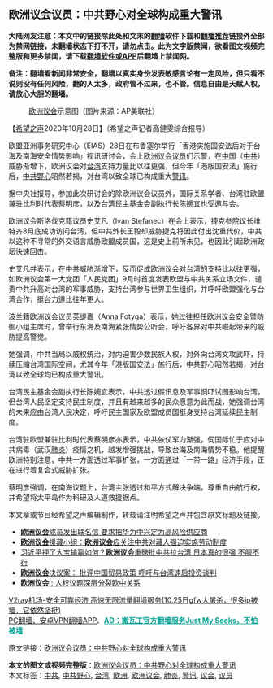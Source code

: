  <h2>欧洲议会议员：中共野心对全球构成重大警讯</h2> <p class="notice"><b>大陆网友注意：本文中的链接除此处和文末的<a href="https://github.com/bannedbook/fanqiang" >翻墙</a>软件下载和<a href="https://github.com/killgcd/justmysocks/blob/master/README.md">翻墙推荐</a>链接外全部为禁网链接，未翻墙状态下打不开，请勿点击。此为文字版禁闻，欲看图文视频完整版和更多禁闻，请下载<a href="https://github.com/bannedbook/fanqiang">翻墙软件或APP</a>后翻墙上禁闻网。</p><p>备注：翻墙看新闻非常安全，翻墙以真实身份发表敏感言论有一定风险，但只看不说则没有任何风险，翻的人太多，政府管不过来，也不管。信息自由是天赋人权，请放心大胆的翻墙。</b></p>  <div class="entry"> <figure><figcaption><a href="https://www.bannedbook.org/bnews/tag/%E6%AC%A7%E6%B4%B2%E8%AE%AE%E4%BC%9A/" class="st_tag internal_tag" rel="tag" title="标签 欧洲议会 下的日志">欧洲议会</a>示意图（图片来源：AP美联社）</figcaption></figure> <p>【<span class='wp_keywordlink_affiliate'><a href="https://www.soundofhope.org" title="希望之声" target="_blank">希望之声</a></span>2020年10月28日】（希望之声记者高健雯综合报导）</p> <p>欧盟亚洲事务研究中心（EIAS）28日在布鲁塞尔举行「香港实施国安法后对于台海及南海安全情势影响」视讯研讨会，会上<a href="https://www.bannedbook.org/bnews/tag/%e6%ac%a7%e6%b4%b2/" class="st_tag internal_tag" rel="tag" title="标签 欧洲 下的日志">欧洲</a><a href="https://www.bannedbook.org/bnews/tag/%E8%AE%AE%E4%BC%9A/" class="st_tag internal_tag" rel="tag" title="标签 议会 下的日志">议会</a><a href="https://www.bannedbook.org/bnews/tag/%e8%ae%ae%e5%91%98/" class="st_tag internal_tag" rel="tag" title="标签 议员 下的日志">议员</a>们示警，在<span class='wp_keywordlink_affiliate'><a href="https://www.bannedbook.org/" title="中国" target="_blank">中国</a></span>（<a href="https://www.bannedbook.org/bnews/tag/%e4%b8%ad%e5%85%b1/" class="st_tag internal_tag" rel="tag" title="标签 中共 下的日志">中共</a>）威胁渐增下，欧洲议会对<a href="https://www.bannedbook.org/bnews/tag/%e5%8f%b0%e6%b9%be/" class="st_tag internal_tag" rel="tag" title="标签 台湾 下的日志">台湾</a>支持力量比以往更强，但今年「港版国安法」施行后，<a href="https://www.bannedbook.org/bnews/tag/%E4%B8%AD%E5%85%B1%E9%87%8E%E5%BF%83/" class="st_tag internal_tag" rel="tag" title="标签 中共野心 下的日志">中共野心</a>昭然若揭，对台湾以致全球已构成重大<a href="https://www.bannedbook.org/bnews/tag/%E8%AD%A6%E8%AE%AF/" class="st_tag internal_tag" rel="tag" title="标签 警讯 下的日志">警讯</a>。</p> <p>据中央社报导，参加此次研讨会的除欧洲议会议员外，国际关系学者、台湾驻欧盟兼驻比利时代表蔡明彦，以及台湾民主基金会副执行长陈婉宜也受邀与会。</p> <p>欧洲议会斯洛伐克籍议员史艾凡（Ivan Stefanec）在会上表示，捷克参院议长维特齐8月底成功访问台湾，但中共外长王毅却威胁捷克将因此付出沈重代价，中共以这种不寻常的外交语言威胁欧盟成员国，这是史上前所未见，也因此引起欧洲政坛快速回击。</p>  <p>史艾凡并表示，在中共威胁渐增下，反而促成欧洲议会对台湾的支持比以往更强，如欧洲议会第一大党团「人民党团」9月时首度发表欧盟与中共关系立场文件，谴责中共升高对台湾的军事威胁，支持台湾参与世界卫生组织，并呼吁欧盟强化与台湾合作，挺台力道比往年更大。</p> <p>波兰籍欧洲议会议员芙缇嘉（Anna Fotyga）表示，她过往担任欧洲议会安全暨防御小组主席时，曾举行东海及南海紧张情势公听会，呼吁各界对中共崛起带来的威胁提高警觉。</p> <p>她强调，中共当局以威权统治，对内迫害少数民族人权，对外向台湾文攻武吓，持续压缩台湾国际空间，尤其今年「港版国安法」施行后，中共野心昭然若揭，对台湾以致全球均已构成重大警讯。</p> <p>台湾民主基金会副执行长陈婉宜表示，中共透过假讯息及军事恫吓试图影响台湾，但台湾人民坚定支持民主制度，并且有越来越多的民众愿意为此而战，她强调台湾的未来应由台湾人民决定，呼吁民主国家及欧盟成员国挺身支持台湾延续民主制度。</p>  <p>台湾驻欧盟兼驻比利时代表蔡明彦亦表示，中共依仗军力渐强，伺国际忙于应对中共病毒（武汉<a href="https://www.bannedbook.org/bnews/tag/%e8%82%ba%e7%82%8e/" class="st_tag internal_tag" rel="tag" title="标签 肺炎 下的日志">肺炎</a>）疫情之机，越发增强挑战，导致台海及南海情势不稳。他提醒欧洲特别注意，中共一方面透过军事扩张，一方面通过「一带一路」经济手段，正在进行着复合式威胁扩张。</p> <p>蔡明彦强调，在南海议题上，台湾主张透过和平方式解决争端，尊重自由航行权，并希望将太平岛作为科研及人道救援据点。</p> <p>本文章或节目经希望之声编辑制作，转载请注明希望之声并包含原文标题及链接。</p> <ul class='op-related-articles' title='相关阅读'> <li><a href='https://www.bannedbook.org/bnews/headline/20201015/1414035.html' target='_blank'><b>欧洲议会</b>成员发出联名信 要求把华为中兴定为高风险供应商</a></li> <li><a href='https://www.bannedbook.org/bnews/renquan/xizang/20201014/1413711.html' target='_blank'><b>欧洲议会</b>援藏小组：<b>欧洲议会</b>应关注中共对藏人强迫实施劳动制度</a></li> <li><a href='https://www.bannedbook.org/bnews/finance/20201009/1410929.html' target='_blank'>习近平押了大宝输赢如何？<b>欧洲议会</b>重磅批中共拉台湾 日本真的很强 不服不行</a></li> <li><a href='https://www.bannedbook.org/bnews/headline/20201009/1410497.html' target='_blank'><b>欧洲议会</b>决议案： 批评中国贸易政策 呼吁与台湾速启投资谈判</a></li> <li><a href='https://www.bannedbook.org/bnews/headline/20200923/1401295.html' target='_blank'><b>欧洲议会</b> : 人权议题深层分裂欧中关系</a></li> </ul> <p class="texttj"> <a href="https://www.bannedbook.org/forum23/topic22702.html" target="_blank">V2ray机场-安全可靠经济 高速无限流量翻墙服务(10.25日gfw大屠杀，很多ip被墙，它依然坚挺)</a><br/> <a href="https://github.com/bannedbook/fanqiang/wiki/%E7%A6%81%E9%97%BB%E7%BD%91%E5%AE%89%E5%8D%93%E7%BF%BB%E5%A2%99%E6%96%B0%E9%97%BBAPP" target="_blank">PC翻墙、安卓VPN翻墙APP</a>、<span onclick="window.open('https://github.com/killgcd/justmysocks/blob/master/README.md')" style="font-weight:bold;color:#00A191;cursor:pointer;text-decoration:underline;outline:none">AD：搬瓦工官方翻墙服务Just My Socks，不怕被墙</span></p><p>原文链接：<a class="src_link"  href="https://www.soundofhope.org/post/437044" target="_blank">欧洲议会议员：中共野心对全球构成重大警讯</a></p> <a name='sharetosocial'></a>       <div><b>本文的图文或视频完整版</b>：<a href='https://www.bannedbook.org/bnews/comments/20201029/1422040.html'>欧洲议会议员：中共野心对全球构成重大警讯</a></div>  </div><!--END ENTRY--> <div class="postfooter"> <div>本文标签：<a href="https://www.bannedbook.org/bnews/tag/%e4%b8%ad%e5%85%b1/" rel="tag">中共</a>, <a href="https://www.bannedbook.org/bnews/tag/%E4%B8%AD%E5%85%B1%E9%87%8E%E5%BF%83/" rel="tag">中共野心</a>, <a href="https://www.bannedbook.org/bnews/tag/%e5%8f%b0%e6%b9%be/" rel="tag">台湾</a>, <a href="https://www.bannedbook.org/bnews/tag/%e6%ac%a7%e6%b4%b2/" rel="tag">欧洲</a>, <a href="https://www.bannedbook.org/bnews/tag/%E6%AC%A7%E6%B4%B2%E8%AE%AE%E4%BC%9A/" rel="tag">欧洲议会</a>, <a href="https://www.bannedbook.org/bnews/tag/%e8%82%ba%e7%82%8e/" rel="tag">肺炎</a>, <a href="https://www.bannedbook.org/bnews/tag/%E8%AD%A6%E8%AE%AF/" rel="tag">警讯</a>, <a href="https://www.bannedbook.org/bnews/tag/%E8%AE%AE%E4%BC%9A/" rel="tag">议会</a>, <a href="https://www.bannedbook.org/bnews/tag/%e8%ae%ae%e5%91%98/" rel="tag">议员</a></div>  </div><!--END POSTFOOTER--> 